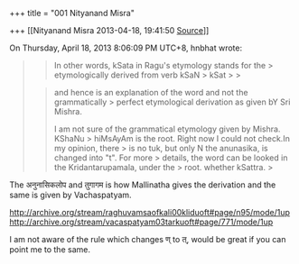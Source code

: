 +++
title = "001 Nityanand Misra"

+++
[[Nityanand Misra	2013-04-18, 19:41:50 [Source](https://groups.google.com/g/samskrita/c/WN8WHneJzhA)]]



  
  
On Thursday, April 18, 2013 8:06:09 PM UTC+8, hnbhat wrote:

> 
> > In other words, kSata in Ragu's etymology stands for the > etymologically derived from verb kSaN \> kSat \> >
> 
> >   
> > 
> > 
> > and hence is an explanation of the word and not the grammatically > perfect etymological derivation as given bY Sri Mishra.
> > 
> > 
> >   
> > 
> > 
> > I am not sure of the grammatical etymology given by Mishra. KShaNu > hiMsAyAm is the root. Right now I could not check.In my opinion, there > is no tuk, but only N the anunasika, is changed into "t". For more > details, the word can be looked in the Kridantarupamala, under the > root. whether kSattra. >
> 
> > 
> >   
> > 
> > 

  
The अनुनासिकलोप and तुगागम is how Mallinatha gives the derivation and the same is given by Vachaspatyam.  
  
<http://archive.org/stream/raghuvamsaofkali00kliduoft#page/n95/mode/1up>  
<http://archive.org/stream/vacaspatyam03tarkuoft#page/771/mode/1up>  
  
I am not aware of the rule which changes ण् to त्, would be great if you can point me to the same.  
  

